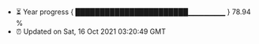- ⏳ Year progress { ███████████████████████▁▁▁▁▁▁▁ } 78.94 %
- ⏰ Updated on Sat, 16 Oct 2021 03:20:49 GMT

